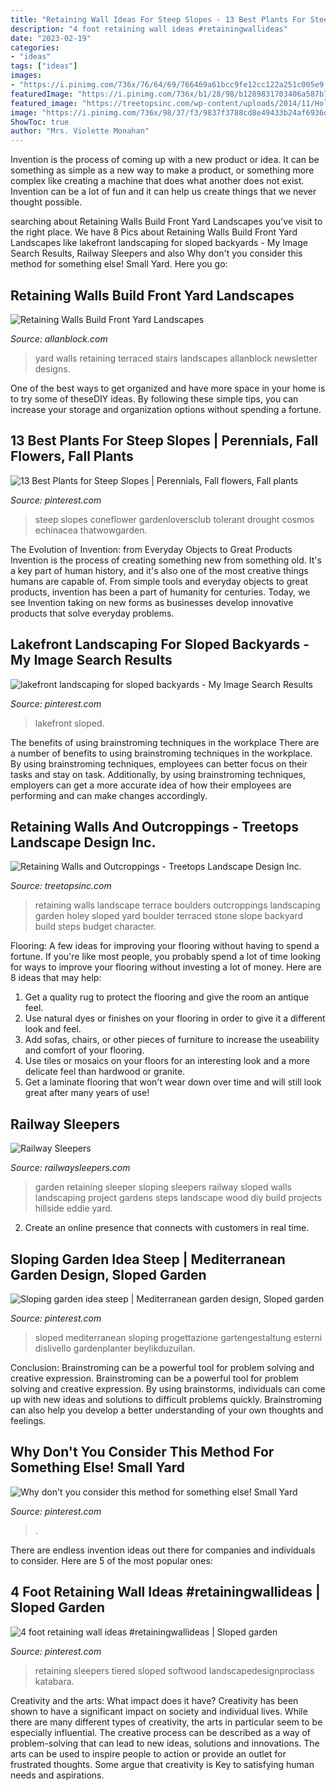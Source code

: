 ```yaml
---
title: "Retaining Wall Ideas For Steep Slopes - 13 Best Plants For Steep Slopes"
description: "4 foot retaining wall ideas #retainingwallideas"
date: "2023-02-19"
categories:
- "ideas"
tags: ["ideas"]
images:
- "https://i.pinimg.com/736x/76/64/69/766469a61bcc9fe12cc122a251c005e9.jpg"
featuredImage: "https://i.pinimg.com/736x/b1/28/98/b1289831703406a587b7e444ebf9bd18.jpg"
featured_image: "https://treetopsinc.com/wp-content/uploads/2014/11/Holey-Boulders-12.jpg"
image: "https://i.pinimg.com/736x/98/37/f3/9837f3788cd8e49433b24af6936de0fc.jpg"
ShowToc: true
author: "Mrs. Violette Monahan"
---
```



Invention is the process of coming up with a new product or idea. It can be something as simple as a new way to make a product, or something more complex like creating a machine that does what another does not exist. Invention can be a lot of fun and it can help us create things that we never thought possible.

	

		
searching about Retaining Walls Build Front Yard Landscapes you've visit to the right place. We have 8 Pics about Retaining Walls Build Front Yard Landscapes like lakefront landscaping for sloped backyards - My Image Search Results, Railway Sleepers and also Why don&#039;t you consider this method for something else! Small Yard. Here you go:
		
    
## Retaining Walls Build Front Yard Landscapes

<img loading=lazy src="https://www.allanblock.com/newsletter/images/shaw26revised.jpg" onerror="this.onerror=null;this.src='https://tse4.mm.bing.net/th?id=OIP.VcSE19mHbTxCQ8R-yd6l1QHaFj&amp;pid=15.1';" alt="Retaining Walls Build Front Yard Landscapes">

_Source: allanblock.com_

>yard walls retaining terraced stairs landscapes allanblock newsletter designs. 

	

One of the best ways to get organized and have more space in your home is to try some of theseDIY ideas. By following these simple tips, you can increase your storage and organization options without spending a fortune.

    
## 13 Best Plants For Steep Slopes | Perennials, Fall Flowers, Fall Plants

<img loading=lazy src="https://i.pinimg.com/736x/66/c0/57/66c05735cd58510ced9cf088ffdc0be4.jpg" onerror="this.onerror=null;this.src='https://tse3.mm.bing.net/th?id=OIP.KF9og1hGbDTav87WfOS9iwHaE8&amp;pid=15.1';" alt="13 Best Plants for Steep Slopes | Perennials, Fall flowers, Fall plants">

_Source: pinterest.com_

>steep slopes coneflower gardenloversclub tolerant drought cosmos echinacea thatwowgarden. 

	

The Evolution of Invention: from Everyday Objects to Great Products
Invention is the process of creating something new from something old. It's a key part of human history, and it's also one of the most creative things humans are capable of. From simple tools and everyday objects to great products, invention has been a part of humanity for centuries. Today, we see Invention taking on new forms as businesses develop innovative products that solve everyday problems.

    
## Lakefront Landscaping For Sloped Backyards - My Image Search Results

<img loading=lazy src="https://i.pinimg.com/736x/0c/15/1a/0c151a01d03f703409065cc6fdae92ce.jpg" onerror="this.onerror=null;this.src='https://tse3.mm.bing.net/th?id=OIP.vCVVrDaI3YeimXGcU4FgsgHaFj&amp;pid=15.1';" alt="lakefront landscaping for sloped backyards - My Image Search Results">

_Source: pinterest.com_

>lakefront sloped. 

	

The benefits of using brainstroming techniques in the workplace
There are a number of benefits to using brainstroming techniques in the workplace. By using brainstroming techniques, employees can better focus on their tasks and stay on task. Additionally, by using brainstroming techniques, employers can get a more accurate idea of how their employees are performing and can make changes accordingly.

    
## Retaining Walls And Outcroppings - Treetops Landscape Design Inc.

<img loading=lazy src="https://treetopsinc.com/wp-content/uploads/2014/11/Holey-Boulders-12.jpg" onerror="this.onerror=null;this.src='https://tse3.mm.bing.net/th?id=OIP.ol72WWXNFzM0alttezflZwHaFj&amp;pid=15.1';" alt="Retaining Walls and Outcroppings - Treetops Landscape Design Inc.">

_Source: treetopsinc.com_

>retaining walls landscape terrace boulders outcroppings landscaping garden holey sloped yard boulder terraced stone slope backyard build steps budget character. 

	

Flooring: A few ideas for improving your flooring without having to spend a fortune.
If you're like most people, you probably spend a lot of time looking for ways to improve your flooring without investing a lot of money. Here are 8 ideas that may help: 
1. Get a quality rug to protect the flooring and give the room an antique feel. 
2. Use natural dyes or finishes on your flooring in order to give it a different look and feel. 
3. Add sofas, chairs, or other pieces of furniture to increase the useability and comfort of your flooring. 
4. Use tiles or mosaics on your floors for an interesting look and a more delicate feel than hardwood or granite. 
5. Get a laminate flooring that won't wear down over time and will still look great after many years of use! 

    
## Railway Sleepers

<img loading=lazy src="http://www.railwaysleepers.com/files/images/project/EddieMackintoshslandscapingwithrailwaysleepersetc..Photo15_WEB0_lg.jpg" onerror="this.onerror=null;this.src='https://tse4.mm.bing.net/th?id=OIP.3rooUDHk8bisNNv4npOX8QHaF7&amp;pid=15.1';" alt="Railway Sleepers">

_Source: railwaysleepers.com_

>garden retaining sleeper sloping sleepers railway sloped walls landscaping project gardens steps landscape wood diy build projects hillside eddie yard. 

	

2. Create an online presence that connects with customers in real time.

    
## Sloping Garden Idea Steep | Mediterranean Garden Design, Sloped Garden

<img loading=lazy src="https://i.pinimg.com/736x/b1/28/98/b1289831703406a587b7e444ebf9bd18.jpg" onerror="this.onerror=null;this.src='https://tse2.mm.bing.net/th?id=OIP.Tns2bx31IHi4_lgTFPPDlgHaJx&amp;pid=15.1';" alt="Sloping garden idea steep | Mediterranean garden design, Sloped garden">

_Source: pinterest.com_

>sloped mediterranean sloping progettazione gartengestaltung esterni dislivello gardenplanter beylikduzuilan. 

	

Conclusion: Brainstroming can be a powerful tool for problem solving and creative expression.
Brainstroming can be a powerful tool for problem solving and creative expression. By using brainstorms, individuals can come up with new ideas and solutions to difficult problems quickly. Brainstroming can also help you develop a better understanding of your own thoughts and feelings.

    
## Why Don&#039;t You Consider This Method For Something Else! Small Yard

<img loading=lazy src="https://i.pinimg.com/736x/98/37/f3/9837f3788cd8e49433b24af6936de0fc.jpg" onerror="this.onerror=null;this.src='https://tse4.mm.bing.net/th?id=OIP.SN7a_W09zSwfOOUel8Pu7QHaJ3&amp;pid=15.1';" alt="Why don&#039;t you consider this method for something else! Small Yard">

_Source: pinterest.com_

>. 

	

There are endless invention ideas out there for companies and individuals to consider. Here are 5 of the most popular ones:

    
## 4 Foot Retaining Wall Ideas #retainingwallideas | Sloped Garden

<img loading=lazy src="https://i.pinimg.com/736x/76/64/69/766469a61bcc9fe12cc122a251c005e9.jpg" onerror="this.onerror=null;this.src='https://tse1.mm.bing.net/th?id=OIP.E26dxV6QSohNtj2YxlIZFAHaFj&amp;pid=15.1';" alt="4 foot retaining wall ideas #retainingwallideas | Sloped garden">

_Source: pinterest.com_

>retaining sleepers tiered sloped softwood landscapedesignproclass katabara. 

	

Creativity and the arts: What impact does it have?
Creativity has been shown to have a significant impact on society and individual lives. While there are many different types of creativity, the arts in particular seem to be especially influential. The creative process can be described as a way of problem-solving that can lead to new ideas, solutions and innovations. The arts can be used to inspire people to action or provide an outlet for frustrated thoughts. Some argue that creativity is Key to satisfying human needs and aspirations.

